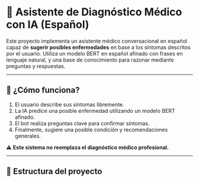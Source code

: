 # 🤖 Asistente de Diagnóstico Médico con IA (Español)

Este proyecto implementa un asistente médico conversacional en español capaz de **sugerir posibles enfermedades** en base a los síntomas descritos por el usuario. Utiliza un modelo BERT en español afinado con frases en lenguaje natural, y una base de conocimiento para razonar mediante preguntas y respuestas.

---

## 🧠 ¿Cómo funciona?

1. El usuario describe sus síntomas libremente.
2. La IA predice una posible enfermedad utilizando un modelo BERT afinado.
3. El bot realiza preguntas clave para confirmar síntomas.
4. Finalmente, sugiere una posible condición y recomendaciones generales.

⚠️ **Este sistema no reemplaza el diagnóstico médico profesional.**

---

## 📁 Estructura del proyecto

